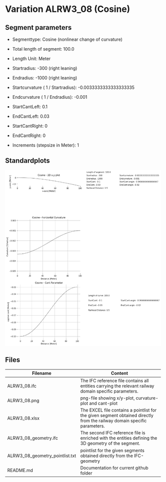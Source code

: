# Variation ALRW3_08 (Cosine)

## Segment parameters

* Segmenttype: Cosine (nonlinear change of curvature)

* Total length of segment: 100.0

* Length Unit: Meter

* Startradius: -300 (right leaning)

* Endradius: -1000 (right leaning)

* Startcurvature ( 1 / Startradius): -0.0033333333333333335

* Endcurvature ( 1 / Endradius): -0.001

* StartCantLeft: 0.1

* EndCantLeft: 0.03

* StartCantRight: 0

* EndCantRight: 0

* Increments (stepsize in Meter): 1

## Standardplots

<img src="./ALRW3_08.png">


## Files


| Filename                      | Content |
| ----------------------------- | --------------------------------------------------------------------------------------------- |
| ALRW3_08.ifc | The IFC reference file contains all entities carrying the relevant railway domain specific parameters. |
| ALRW3_08.png | png-file showing x/y-plot, curvature-plot and cant-plot  |
| ALRW3_08.xlsx | The EXCEL file contains a pointlist for the given segment obtained directly from the railway domain specific parameters.  |
| ALRW3_08_geometry.ifc | The second IFC reference file is enriched with the entities defining the 3D geometry of the segment.  |
| ALRW3_08_geometry_pointlist.txt | pointlist for the given segments obtained directly from the IFC-geometry  |
| README.md | Documentation for current github folder  |


